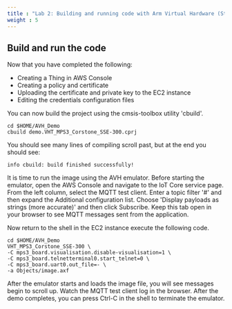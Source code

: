 ```yaml
---
title : "Lab 2: Building and running code with Arm Virtual Hardware (Step 5)"
weight : 5
---
```


## Build and run the code

Now that you have completed the following:

- Creating a Thing in AWS Console
- Creating a policy and certificate
- Uploading the certificate and private key to the EC2 instance
- Editing the credentials configuration files

You can now build the project using the cmsis-toolbox utility 'cbuild'.

```
cd $HOME/AVH_Demo
cbuild demo.VHT_MPS3_Corstone_SSE-300.cprj
```
You should see many lines of compiling scroll past, but at the end you should see:

```
info cbuild: build finished successfully!
```

It is time to run the image using the AVH emulator. Before starting the emulator, open the AWS Console and navigate to the IoT Core service page. From the left column, select the MQTT test client. Enter a topic filter '#' and then expand the Additional configuration list. Choose 'Display payloads as strings (more accurate)' and then click Subscribe. Keep this tab open in your browser to see MQTT messages sent from the application.

Now return to the shell in the EC2 instance execute the following code.

```
cd $HOME/AVH_Demo
VHT_MPS3_Corstone_SSE-300 \
-C mps3_board.visualisation.disable-visualisation=1 \
-C mps3_board.telnetterminal0.start_telnet=0 \
-C mps3_board.uart0.out_file=- \
-a Objects/image.axf
```

After the emulator starts and loads the image file, you will see messages begin to scroll up.
Watch the MQTT test client log in the browser. After the demo completes, you can press Ctrl-C in the shell to terminate the emulator.
